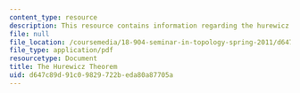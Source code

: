 ```yaml
---
content_type: resource
description: This resource contains information regarding the hurewicz theorem.
file: null
file_location: /coursemedia/18-904-seminar-in-topology-spring-2011/d647c89d91c09829722beda80a87705a_MIT18_904S11_finalHurewicz.pdf
file_type: application/pdf
resourcetype: Document
title: The Hurewicz Theorem
uid: d647c89d-91c0-9829-722b-eda80a87705a
---
```

